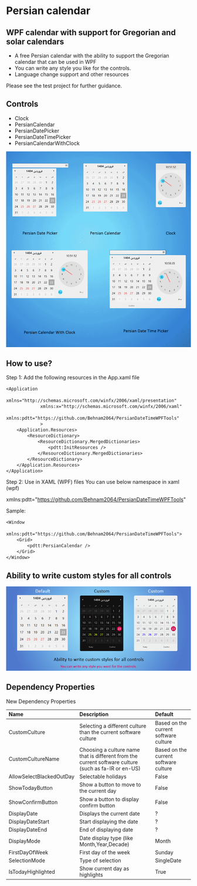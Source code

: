 # Persian calendar
## WPF calendar with support for Gregorian and solar calendars

- A free Persian calendar with the ability to support the Gregorian calendar that can be used in WPF
- You can write any style you like for the controls.
- Language change support and other resources

Please see the test project for further guidance.

## Controls
- Clock
- PersianCalendar
- PersianDatePicker
- PersianDateTimePicker
- PersianCalendarWithClock

![IMAGE_DESCRIPTION](https://github.com/Behnam2064/PersianDateTimeWPFTools/blob/main/PersianDateTimeWPFTools/TestPersianCalendar/workflows/Controls.png)

## How to use?
Step 1: Add the following resources in the App.xaml file

```
<Application 
             xmlns="http://schemas.microsoft.com/winfx/2006/xaml/presentation"
             xmlns:x="http://schemas.microsoft.com/winfx/2006/xaml"
             xmlns:pdtt="https://github.com/Behnam2064/PersianDateTimeWPFTools"
             >
    <Application.Resources>
        <ResourceDictionary>
            <ResourceDictionary.MergedDictionaries>
                <pdtt:InitResources />
            </ResourceDictionary.MergedDictionaries>
        </ResourceDictionary>
    </Application.Resources>
</Application>
```

Step 2:
Use in XAML (WPF) files
You can use below namespace in xaml (wpf)

xmlns:pdtt="https://github.com/Behnam2064/PersianDateTimeWPFTools"


Sample:
```
<Window 
    xmlns:pdtt="https://github.com/Behnam2064/PersianDateTimeWPFTools">
    <Grid>
        <pdtt:PersianCalendar />
    </Grid>
</Window>
```


## Ability to write custom styles for all controls
![IMAGE_DESCRIPTION](https://github.com/Behnam2064/PersianDateTimeWPFTools/blob/main/PersianDateTimeWPFTools/TestPersianCalendar/workflows/Persian-calendar-Custom-Style.png)


## Dependency Properties
New Dependency Properties

| Name        | Description           | Default  |
| :------------- |:-------------| :-----|
| CustomCulture      | Selecting a different culture than the current software culture | Based on the current software culture |
| CustomCultureName     | Choosing a culture name that is different from the current software culture (such as fa-IR or en-US)      |   Based on the current software culture |
| AllowSelectBlackedOutDay | Selectable holidays      |    False |
| ShowTodayButton | Show a button to move to the current day   |    False |
| ShowConfirmButton | Show a button to display confirm button   |    False |
| DisplayDate | Displays the current date   |    ? |
| DisplayDateStart | Start displaying the date   |    ? |
| DisplayDateEnd | End of displaying date   |    ? |
| DisplayMode | Date display type (like Month,Year,Decade)   |    Month |
| FirstDayOfWeek | First day of the week  |    Sunday |
| SelectionMode | Type of selection  |    SingleDate |
| IsTodayHighlighted | Show current day as highlights  |    True |